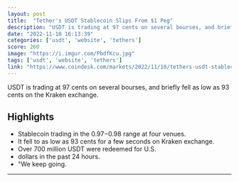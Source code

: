 ```yaml
---
layout: post
title:  "Tether's USDT Stablecoin Slips From $1 Peg"
description: "USDT is trading at 97 cents on several bourses, and briefly fell as low as 93 cents on the Kraken exchange."
date: "2022-11-10 16:13:39"
categories: ['usdt', 'website', 'tethers']
score: 260
image: "https://i.imgur.com/PbdfKcu.jpg"
tags: ['usdt', 'website', 'tethers']
link: "https://www.coindesk.com/markets/2022/11/10/tethers-usdt-stablecoin-slips-from-1-peg/"
---
```


USDT is trading at 97 cents on several bourses, and briefly fell as low as 93 cents on the Kraken exchange.

## Highlights

- Stablecoin trading in the $0.97-$0.98 range at four venues.
- It fell to as low as 93 cents for a few seconds on Kraken exchange.
- Over 700 million USDT were redeemed for U.S.
- dollars in the past 24 hours.
- "We keep going.

---
